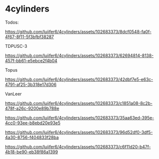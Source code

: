 # 4cylinders


Todos:




https://github.com/luiifer6/4cylinders/assets/102683373/8dcf0548-fa0f-4f67-8f11-5f3bfbf38287





TDPUSC-3


https://github.com/luiifer6/4cylinders/assets/102683373/62694814-8138-457f-bb61-e5ebce2f4b04



Topus







https://github.com/luiifer6/4cylinders/assets/102683373/42dbf7e5-e63c-4791-af25-3b318e17d306


VanLeer

https://github.com/luiifer6/4cylinders/assets/102683373/c1851a08-8c2b-478f-a26c-9200e89b788e




https://github.com/luiifer6/4cylinders/assets/102683373/35aa63ed-395e-4cc0-93ee-b8ebd20e93e5




https://github.com/luiifer6/4cylinders/assets/102683373/96d52df0-3df5-4a30-8756-f404833f28ba



https://github.com/luiifer6/4cylinders/assets/102683373/c6f11d20-b47f-4b18-be90-eb38f86a1399



